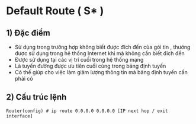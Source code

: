 # Default Route ( S* )
## **1) Đặc điểm**
- Sử dụng trong trường hợp không biết được đích đến của gói tin , thường được sử dụng trong hệ thống Internet khi mà không cần biết đích đến
- Được sử dụng tại các vị trí cuối trong hệ thống mạng
- Là tuyến đường được ưu tiên cuối cùng trong bảng định tuyến
- Có thể giúp cho việc làm giảm lượng thông tin mà bảng định tuyến cần phải có
## **2) Cấu trúc lệnh**
```
Router(config) # ip route 0.0.0.0 0.0.0.0 [IP next hop / exit interface]
```